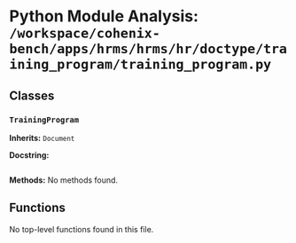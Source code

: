 # Python Module Analysis: `/workspace/cohenix-bench/apps/hrms/hrms/hr/doctype/training_program/training_program.py`

## Classes

### `TrainingProgram`
**Inherits:** `Document`


**Docstring:**
```

```

**Methods:**
No methods found.




## Functions

No top-level functions found in this file.
